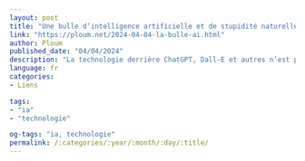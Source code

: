 ```yaml
---
layout: post
title: "Une bulle d’intelligence artificielle et de stupidité naturelle"
link: "https://ploum.net/2024-04-04-la-bulle-ai.html"
author: Ploum
published_date: "04/04/2024"
description: "La technologie derrière ChatGPT, Dall-E et autres n’est pas révolutionnaire, elle est spectaculaire. C’est très différent. Et, comme souvent, le spectaculaire attire une attention démesurée du grand public par rapport aux capacités réelles de la technologie. C’est ce qu’on appelle « une bulle ». Et une bulle, ça finit toujours par imploser."
language: fr
categories:
- Liens

tags:
- "ia"
- "technologie"

og-tags: "ia, technologie"
permalink: /:categories/:year/:month/:day/:title/
---
```

